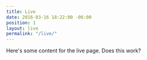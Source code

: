 ```yaml
---
title: Live
date: 2016-03-16 18:22:00 -06:00
position: 1
layout: live
permalink: "/live/"
---
```


Here's some content for the live page. Does this work?
